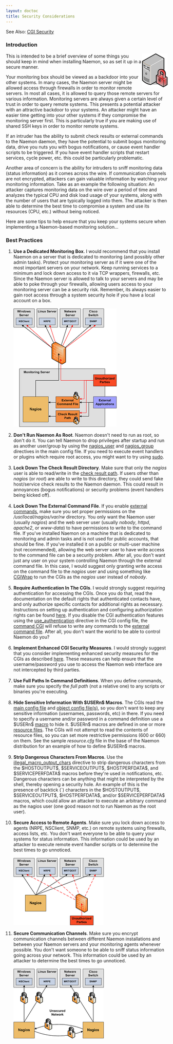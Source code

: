 ```yaml
---
layout: doctoc
title: Security Considerations
---
```



<span class="glyphicon glyphicon-arrow-right"></span> See Also: <a href="cgisecurity.html">CGI Security</a>

<a name="intro"></a>

### Introduction

<img src="/images/security.png" border="0" style="float: right; clear: both;" alt="Security" title="Security">

This is intended to be a brief overview of some things you should keep in mind when installing Naemon, so as set it up in a secure manner.

Your monitoring box should be viewed as a backdoor into your other systems.  In many cases, the Naemon server might be allowed access through firewalls in order to monitor remote servers.  In most all cases, it is allowed to query those remote servers for various information.  Monitoring servers are always given a certain level of trust in order to query remote systems.  This presents a potential attacker with an attractive backdoor to your systems.  An attacker might have an easier time getting into your other systems if they compromise the monitoring server first.  This is particularly true if you are making use of shared SSH keys in order to monitor remote systems.

If an intruder has the ability to submit check results or external commands to the Naemon daemon, they have the potential to submit bogus monitoring data, drive you nuts you with bogus notifications, or cause event handler scripts to be triggered.  If you have event handler scripts that restart services, cycle power, etc. this could be particularly problematic.

Another area of concern is the ability for intruders to sniff monitoring data (status information) as it comes across the wire.  If communication channels are not encrypted, attackers can gain valuable information by watching your monitoring information.  Take as an example the following situation:  An attacker captures monitoring data on the wire over a period of time and analyzes the typical CPU and disk load usage of your systems, along with the number of users that are typically logged into them.  The attacker is then able to determine the best time to compromise a system and use its resources (CPU, etc.) without being noticed.

Here are some tips to help ensure that you keep your systems secure when implementing a Naemon-based monitoring solution...

<a name="bestpractices"></a>

### Best Practices

<ol>
<li><strong>Use a Dedicated Monitoring Box</strong>.  I would recommend that you install Naemon on a server that is dedicated to monitoring (and possibly other admin tasks). Protect your monitoring server as if it were one of the most important servers on your network.  Keep running services to a minimum and lock down access to it via TCP wrappers, firewalls, etc. Since the Naemon server is allowed to talk to your servers and may be able to poke through your firewalls, allowing users access to your monitoring server can be a security risk.  Remember, its always easier to gain root access through a system security hole if you have a local account on a box.<br><br><img src="/images/security3.png" border="0" style="float: left; clear: both;" alt="Monitoring Box" title="Monitoring Box"><br clear="all"><br></li>
<li><strong>Don't Run Naemon As Root</strong>.  Naemon doesn't need to run as root, so don't do it.  You can tell Naemon to drop privileges after startup and run as another user/group by using the <a href="configmain.html#nagios_user">nagios_user</a> and <a href="configmain.html#nagios_group">nagios_group</a> directives in the main config file.  If you need to execute event handlers or plugins which require root access, you might want to try using <a href="http://www.courtesan.com/sudo/sudo.html">sudo</a>.<br><br></li>
<li><strong>Lock Down The Check Result Directory</strong>.  Make sure that only the <i>nagios</i> user is able to read/write in the <a href="configmain.html#check_result_path">check result path</a>.  If users other than <i>nagios</i> (or <i>root</i>) are able to write to this directory, they could send fake host/service check results to the Naemon daemon.  This could result in annoyances (bogus notifications) or security problems (event handlers being kicked off).<br><br></li>
<li><strong>Lock Down The External Command File</strong>.  If you enable <a href="extcommands.html">external commands</a>, make sure you set proper permissions on the <i>/usr/local/nagios/var/rw</i> directory.  You only want the Naemon user (usually <i>nagios</i>) and the web server user (usually <i>nobody</i>, <i>httpd</i>, <i>apache2</i>, or <i>www-data</i>) to have permissions to write to the command file.  If you've installed Naemon on a machine that is dedicated to monitoring and admin tasks and is not used for public accounts, that should be fine. If you've installed it on a public or multi-user machine (not recommended), allowing the web server user to have write access to the command file can be a security problem.  After all, you don't want just any user on your system controlling Naemon through the external command file.  In this case, I would suggest only granting write access on the command file to the <i>nagios</i> user and using something like <a href="http://cgiwrap.sourceforge.net/">CGIWrap</a> to run the CGIs as the <i>nagios</i> user instead of <i>nobody</i>.<br><br></li>
<li><strong>Require Authentication In The CGIs</strong>.  I would strongly suggest requiring authentication for accessing the CGIs.  Once you do that, read the documentation on the default rights that authenticated contacts have, and only authorize specific contacts for additional rights as necessary.  Instructions on setting up authentication and configuring authorization rights can be found <a href="cgiauth.html">here</a>.  If you disable the CGI authentication features using the <a href="configcgi.html#use_authentication">use_authentication</a> directive in the CGI config file, the <a href="cgis.html#cmd_cgi">command CGI</a> will refuse to write any commands to the <a href="configmain.html#command_file">external command file</a>.  After all, you don't want the world to be able to control Naemon do you?<br><br></li>
<li><strong>Implement Enhanced CGI Security Measures</strong>.  I would strongly suggest that you consider implementing enhanced security measures for the CGIs as described <a href="cgisecurity.html">here</a>.  These measures can help ensure that the username/password you use to access the Naemon web interface are not intercepted by third parties.<br><br></li>
<li><strong>Use Full Paths In Command Definitions</strong>.  When you define commands, make sure you specify the <i>full path</i> (not a relative one) to any scripts or binaries you're executing.<br><br></li>
<li><strong>Hide Sensitive Information With $USERn$ Macros</strong>.  The CGIs read the <a href="configmain.html">main config file</a> and <a href="configobject.html">object config file(s)</a>, so you don't want to keep any sensitive information (usernames, passwords, etc) in there.  If you need to specify a username and/or password in a command definition use a $USERn$ <a href="macros.html">macro</a> to hide it.  $USERn$ macros are defined in one or more <a href="configmain.html#resource_file">resource files</a>.  The CGIs will not attempt to read the contents of resource files, so you can set more restrictive permissions (600 or 660) on them.  See the sample <i>resource.cfg</i> file in the base of the Naemon distribution for an example of how to define $USERn$ macros.<br><br></li>
<li><strong>Strip Dangerous Characters From Macros</strong>.  Use the <a href="configmain.html#illegal_macro_output_chars">illegal_macro_output_chars</a> directive to strip dangerous characters from the $HOSTOUTPUT$, $SERVICEOUTPUT$, $HOSTPERFDATA$, and $SERVICEPERFDATA$ macros before they're used in notifications, etc.  Dangerous characters can be anything that might be interpreted by the shell, thereby opening a security hole.  An example of this is the presence of backtick (`) characters in the $HOSTOUTPUT$, $SERVICEOUTPUT$, $HOSTPERFDATA$, and/or $SERVICEPERFDATA$ macros, which could allow an attacker to execute an arbitrary command as the nagios user (one good reason not to run Naemon as the root user).<br><br></li>
<li><strong>Secure Access to Remote Agents</strong>. Make sure you lock down access to agents (NRPE, NSClient, SNMP, etc.) on remote systems using firewalls, access lists, etc.  You don't want everyone to be able to query your systems for status information.  This information could be used by an attacker to execute remote event handler scripts or to determine the best times to go unnoticed.<br><br><img src="/images/security1.png" border="0" style="float: left; clear: both;" alt="Remote Agents" title="Remote Agents"><br clear="all"><br></li>
<li><strong>Secure Communication Channels</strong>. Make sure you encrypt communication channels between different Naemon installations and between your Naemon servers and your monitoring agents whenever possible.  You don't want someone to be able to sniff status information going across your network.  This information could be used by an attacker to determine the best times to go unnoticed.<br><br><img src="/images/security2.png" border="0" style="float: left; clear: both;" alt="Communication Channels" title="Communication Channels"><br clear="all"><br></li>
</ol>
